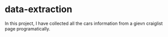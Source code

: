 # data-extraction
In this project, I have collected all the cars information from a gievn craiglist page programatically. 
